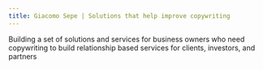 ```yaml
---
title: Giacomo Sepe | Solutions that help improve copywriting
---
```


Building a set of solutions and services for business owners who need copywriting to build relationship based services for clients, investors, and partners

<!-- In the past 10 years focused solely on providing tools and servives to companies who want to develop digital and media assets.

Before Giacomo Sepe pursued an institutional career at international financial institutions (Merril Lynch, Hines, UBS) and turned into an independent advisor and entrepreneur first in partnership with 2 consulting firms and a private equity fund, and then on his own as a business manager on behalf of shareholders. -->

 <!-- Building a suite of services and tools for company managers to develop an audience and create revenue generating media and digital assets -

Business manager, product strategist, and recent founder of Lemon Perks, a personal holding company creating and marketing products and standardized services to support entrepreneurs launching new products.

Mr Sepe has 15 years of experience in business management, sales, and digital strategy, having worked for some of the largest financial institutions in the world and having been supporting small and medium entrepreneurs on financing, R&D, and digital development
-->
